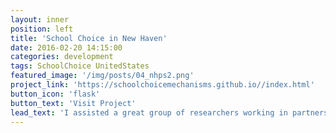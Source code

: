 ```yaml
---
layout: inner
position: left
title: 'School Choice in New Haven'
date: 2016-02-20 14:15:00
categories: development
tags: SchoolChoice UnitedStates
featured_image: '/img/posts/04_nhps2.png'
project_link: 'https://schoolchoicemechanisms.github.io//index.html'
button_icon: 'flask'
button_text: 'Visit Project'
lead_text: 'I assisted a great group of researchers working in partnership with New Haven Public Schools to make school choice more efficient and transparent'
---
```

